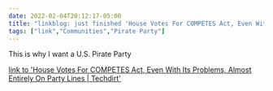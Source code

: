 ```yaml
---
date: 2022-02-04T20:12:17-05:00
title: "linkblog: just finished 'House Votes For COMPETES Act, Even With Its Problems, Almost Entirely On Party Lines | Techdirt'"
tags: ["link","Communities","Pirate Party"]
---
```

This is why I want a U.S. Pirate Party
 
[link to 'House Votes For COMPETES Act, Even With Its Problems, Almost Entirely On Party Lines | Techdirt'](https://www.techdirt.com/articles/20220204/14101348417/house-votes-competes-act-even-with-problems-almost-entirely-party-lines.shtml)
